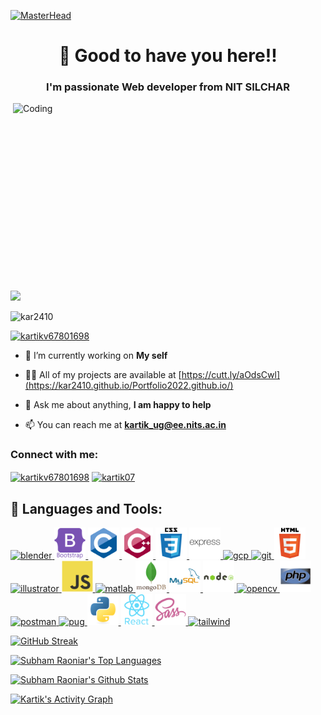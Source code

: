[![MasterHead](https://chkskills.com/wp-content/uploads/2020/04/banner-bg.gif)](https://kar2410.io)
<h1 align="center">👋 Good to have you here!!</h1>
<h3 align="center">I'm passionate Web developer from NIT SILCHAR</h3>
<img align="right" alt="Coding" width="500" height="300" style="margin-top:'10px'" src="https://code.ankitpathshala.com/wp-content/uploads/2020/12/homeAvatar.gif">

![](https://komarev.com/ghpvc/?username=kar2410&label=PROFILE+VIEWS)
<p align="left"> <img src="https://komarev.com/ghpvc/?username=kar2410&label=Profile%20views&color=0e75b6&style=flat" alt="kar2410" width="180px" height="30px" /> </p>


<p align="left"> <a href="https://twitter.com/kartikv67801698" target="blank"><img src="https://img.shields.io/twitter/follow/kartikv67801698?logo=twitter&style=for-the-badge" alt="kartikv67801698" /></a> </p>

- 🔭 I’m currently working on **My self**

- 👨‍💻 All of my projects are available at [https://cutt.ly/aOdsCwl](https://kar2410.github.io/Portfolio2022.github.io/)

- 💬 Ask me about anything, **I am happy to help**

- 📫 You can reach me at **kartik_ug@ee.nits.ac.in**

<h3 align="left">Connect with me:</h3>
<p align="left">
<a href="https://twitter.com/kartikv67801698" target="blank"><img align="center" src="https://raw.githubusercontent.com/rahuldkjain/github-profile-readme-generator/master/src/images/icons/Social/twitter.svg" alt="kartikv67801698" height="30" width="40" /></a>
<a href="https://linkedin.com/in/kartik07" target="blank"><img align="center" src="https://raw.githubusercontent.com/rahuldkjain/github-profile-readme-generator/master/src/images/icons/Social/linked-in-alt.svg" alt="kartik07" height="30" width="40" /></a>
</p>

<!-- <h3 align="left">Languages and Tools:</h3> -->
## 🚀 Languages and Tools:
 <p align="left">
      <a href="https://www.blender.org/" target="_blank" rel="noreferrer">
        <img
          src="https://download.blender.org/branding/community/blender_community_badge_white.svg"
          alt="blender"
          width="50"
          height="50"
        />
      </a>
      <a href="https://getbootstrap.com" target="_blank" rel="noreferrer">
        <img
          src="https://raw.githubusercontent.com/devicons/devicon/master/icons/bootstrap/bootstrap-plain-wordmark.svg"
          alt="bootstrap"
          width="50"
          height="50"
        />
      </a>
      <a href="https://www.cprogramming.com/" target="_blank" rel="noreferrer">
        <img
          src="https://raw.githubusercontent.com/devicons/devicon/master/icons/c/c-original.svg"
          alt="c"
          width="50"
          height="50"
        />
      </a>
      <a href="https://www.w3schools.com/cpp/" target="_blank" rel="noreferrer">
        <img
          src="https://raw.githubusercontent.com/devicons/devicon/master/icons/cplusplus/cplusplus-original.svg"
          alt="cplusplus"
          width="50"
          height="50"
        />
      </a>
      <a href="https://www.w3schools.com/css/" target="_blank" rel="noreferrer">
        <img
          src="https://raw.githubusercontent.com/devicons/devicon/master/icons/css3/css3-original-wordmark.svg"
          alt="css3"
          width="50"
          height="50"
        />
      </a>
      <a href="https://expressjs.com" target="_blank" rel="noreferrer">
        <img
          src="https://raw.githubusercontent.com/devicons/devicon/master/icons/express/express-original-wordmark.svg"
          alt="express"
          width="50"
          height="50"
        />
      </a>
      <a href="https://cloud.google.com" target="_blank" rel="noreferrer">
        <img
          src="https://www.vectorlogo.zone/logos/google_cloud/google_cloud-icon.svg"
          alt="gcp"
          width="50"
          height="50"
        />
      </a>
      <a href="https://git-scm.com/" target="_blank" rel="noreferrer">
        <img
          src="https://www.vectorlogo.zone/logos/git-scm/git-scm-icon.svg"
          alt="git"
          width="50"
          height="50"
        />
      </a>
      <a href="https://www.w3.org/html/" target="_blank" rel="noreferrer">
        <img
          src="https://raw.githubusercontent.com/devicons/devicon/master/icons/html5/html5-original-wordmark.svg"
          alt="html5"
          width="50"
          height="50"
        />
      </a>
      <a
        href="https://www.adobe.com/in/products/illustrator.html"
        target="_blank"
        rel="noreferrer"
      >
        <img
          src="https://www.vectorlogo.zone/logos/adobe_illustrator/adobe_illustrator-icon.svg"
          alt="illustrator"
          width="50"
          height="50"
        />
      </a>
      <a
        href="https://developer.mozilla.org/en-US/docs/Web/JavaScript"
        target="_blank"
        rel="noreferrer"
      >
        <img
          src="https://raw.githubusercontent.com/devicons/devicon/master/icons/javascript/javascript-original.svg"
          alt="javascript"
          width="50"
          height="50"
        />
      </a>
      <a href="https://www.mathworks.com/" target="_blank" rel="noreferrer">
        <img
          src="https://upload.wikimedia.org/wikipedia/commons/2/21/Matlab_Logo.png"
          alt="matlab"
          width="50"
          height="50"
        />
      </a>
      <a href="https://www.mongodb.com/" target="_blank" rel="noreferrer">
        <img
          src="https://raw.githubusercontent.com/devicons/devicon/master/icons/mongodb/mongodb-original-wordmark.svg"
          alt="mongodb"
          width="50"
          height="50"
        />
      </a>
      <a href="https://www.mysql.com/" target="_blank" rel="noreferrer">
        <img
          src="https://raw.githubusercontent.com/devicons/devicon/master/icons/mysql/mysql-original-wordmark.svg"
          alt="mysql"
          width="50"
          height="50"
        />
      </a>
      <a href="https://nodejs.org" target="_blank" rel="noreferrer">
        <img
          src="https://raw.githubusercontent.com/devicons/devicon/master/icons/nodejs/nodejs-original-wordmark.svg"
          alt="nodejs"
          width="50"
          height="50"
        />
      </a>
      <a href="https://opencv.org/" target="_blank" rel="noreferrer">
        <img
          src="https://www.vectorlogo.zone/logos/opencv/opencv-icon.svg"
          alt="opencv"
          width="50"
          height="50"
        />
      </a>
      <a href="https://www.php.net" target="_blank" rel="noreferrer">
        <img
          src="https://raw.githubusercontent.com/devicons/devicon/master/icons/php/php-original.svg"
          alt="php"
          width="50"
          height="50"
        />
      </a>
      <a href="https://postman.com" target="_blank" rel="noreferrer">
        <img
          src="https://www.vectorlogo.zone/logos/getpostman/getpostman-icon.svg"
          alt="postman"
          width="50"
          height="50"
        />
      </a>
      <a href="https://pugjs.org" target="_blank" rel="noreferrer">
        <img
          src="https://cdn.worldvectorlogo.com/logos/pug.svg"
          alt="pug"
          width="50"
          height="50"
        />
      </a>
      <a href="https://www.python.org" target="_blank" rel="noreferrer">
        <img
          src="https://raw.githubusercontent.com/devicons/devicon/master/icons/python/python-original.svg"
          alt="python"
          width="50"
          height="50"
        />
      </a>
      <a href="https://reactjs.org/" target="_blank" rel="noreferrer">
        <img
          src="https://raw.githubusercontent.com/devicons/devicon/master/icons/react/react-original-wordmark.svg"
          alt="react"
          width="50"
          height="50"
        />
      </a>
      <a href="https://sass-lang.com" target="_blank" rel="noreferrer">
        <img
          src="https://raw.githubusercontent.com/devicons/devicon/master/icons/sass/sass-original.svg"
          alt="sass"
          width="50"
          height="50"
        />
      </a>
      <a href="https://tailwindcss.com/" target="_blank" rel="noreferrer">
        <img
          src="https://www.vectorlogo.zone/logos/tailwindcss/tailwindcss-icon.svg"
          alt="tailwind"
          width="50"
          height="50"
        />
      </a>
    </p>


[![GitHub Streak](https://github-readme-streak-stats.herokuapp.com/?user=kar2410&theme=algolia)](https://git.io/streak-stats)



    
  <a href="https://github.com/kar2410/github-readme-stats"><img alt="Subham Raoniar's Top Languages" src="https://github-readme-stats.vercel.app/api/top-langs/?username=kar2410&langs_count=8&count_private=true&layout=compact&theme=react&hide_border=true&bg_color=0D1117" /></a>
  
 <a href="https://github.com/kar2410/github-readme-stats"><img alt="Subham Raoniar's Github Stats" src="https://github-readme-stats.vercel.app/api?username=kar2410&show_icons=true&count_private=true&theme=react&hide_border=true&bg_color=0D1117" /></a>
 



<a href="https://github.com/kar2410/github-readme-activity-graph"><img alt="Kartik's Activity Graph" src="https://activity-graph.herokuapp.com/graph?username=kar2410&bg_color=0D1117&color=5BCDEC&line=5BCDEC&point=FFFFFF&hide_border=true" /></a>







